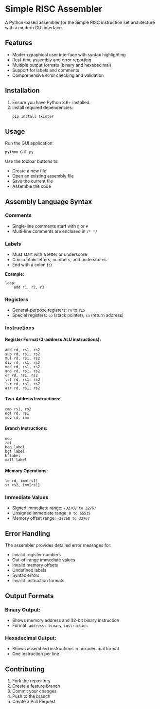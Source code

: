 # Simple RISC Assembler

A Python-based assembler for the Simple RISC instruction set architecture with a modern GUI interface.

## Features

- Modern graphical user interface with syntax highlighting
- Real-time assembly and error reporting
- Multiple output formats (binary and hexadecimal)
- Support for labels and comments
- Comprehensive error checking and validation

## Installation

1. Ensure you have Python 3.6+ installed.
2. Install required dependencies:
   ```bash
   pip install tkinter
   ```

## Usage

Run the GUI application:
```bash
python GUI.py
```

Use the toolbar buttons to:
- Create a new file
- Open an existing assembly file
- Save the current file
- Assemble the code

## Assembly Language Syntax

### Comments
- Single-line comments start with `@` or `#`
- Multi-line comments are enclosed in `/* */`

### Labels
- Must start with a letter or underscore
- Can contain letters, numbers, and underscores
- End with a colon (`:`)

**Example:**
```assembly
loop:
    add r1, r2, r3
```

### Registers
- General-purpose registers: `r0` to `r15`
- Special registers: `sp` (stack pointer), `ra` (return address)

### Instructions

#### Register Format (3-address ALU instructions):
```assembly
add rd, rs1, rs2
sub rd, rs1, rs2
mul rd, rs1, rs2
div rd, rs1, rs2
mod rd, rs1, rs2
and rd, rs1, rs2
or rd, rs1, rs2
lsl rd, rs1, rs2
lsr rd, rs1, rs2
asr rd, rs1, rs2
```

#### Two-Address Instructions:
```assembly
cmp rs1, rs2
not rd, rs1
mov rd, imm
```

#### Branch Instructions:
```assembly
nop
ret
beq label
bgt label
b label
call label
```

#### Memory Operations:
```assembly
ld rd, imm[rs1]
st rs2, imm[rs1]
```

### Immediate Values
- Signed immediate range: `-32768 to 32767`
- Unsigned immediate range: `0 to 65535`
- Memory offset range: `-32768 to 32767`

## Error Handling
The assembler provides detailed error messages for:
- Invalid register numbers
- Out-of-range immediate values
- Invalid memory offsets
- Undefined labels
- Syntax errors
- Invalid instruction formats

## Output Formats

### Binary Output:
- Shows memory address and 32-bit binary instruction
- Format: `address: binary_instruction`

### Hexadecimal Output:
- Shows assembled instructions in hexadecimal format
- One instruction per line

## Contributing
1. Fork the repository
2. Create a feature branch
3. Commit your changes
4. Push to the branch
5. Create a Pull Request

